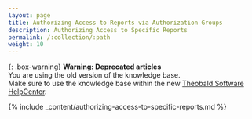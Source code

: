 ```yaml
---
layout: page
title: Authorizing Access to Reports via Authorization Groups
description: Authorizing Access to Specific Reports
permalink: /:collection/:path
weight: 10
---
```


{: .box-warning}
**Warning: Deprecated articles** <br>
You are using the old version of the knowledge base.<br>
Make sure to use the knowledge base within the new [Theobald Software HelpCenter](https://helpcenter.theobald-software.com/).


{% include _content/authorizing-access-to-specific-reports.md %}